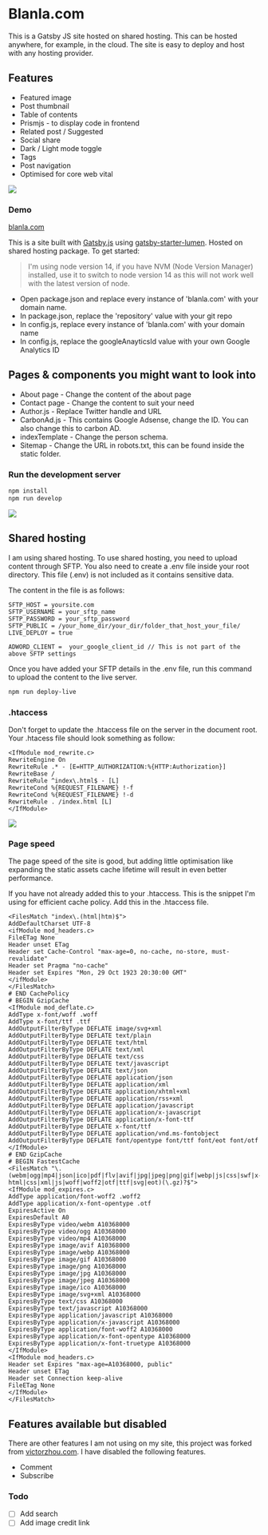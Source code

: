 # Blanla.com

This is a Gatsby JS site hosted on shared hosting. This can be hosted anywhere, for example, in the cloud. The site is easy to deploy and host with any hosting provider.


## Features
- Featured image
- Post thumbnail
- Table of contents
- Prismjs - to display code in frontend
- Related post / Suggested
- Social share
- Dark / Light mode toggle
- Tags
- Post navigation
- Optimised for core web vital


![](./static/screenshot-1.png)

### Demo 
[blanla.com](https://blanla.com/)


This is a site built with [Gatsby.js](https://www.gatsbyjs.org/) using [gatsby-starter-lumen](https://github.com/alxshelepenok/gatsby-starter-lumen). Hosted on shared hosting package. To get started:

>I'm using node version 14, if you have NVM (Node Version Manager) installed, use it to switch to node version 14 as this will not work well with the latest version of node.

- Open package.json and replace every instance of 'blanla.com' with your domain name.
- In package.json, replace the 'repository' value with your git repo
- In config.js, replace every instance of 'blanla.com' with your domain name
- In config.js, replace the googleAnayticsId value with your own Google Analytics ID

## Pages & components you might want to look into
- About page - Change the content of the about page
- Contact page - Change the content to suit your need
- Author.js - Replace Twitter handle and URL
- CarbonAd.js - This contains Google Adsense, change the ID. You can also change this to carbon AD.
- indexTemplate - Change the person schema.
- Sitemap - Change the URL in robots.txt, this can be found inside the static folder.

### Run the development server

```bash
npm install
npm run develop
```

![](./static/screenshot-2.png)

## Shared hosting
I am using shared hosting. To use shared hosting, you need to upload content through SFTP. You also need to create a .env file inside your root directory. This file (.env) is not included as it contains sensitive data.

The content in the file is as follows:
```code
SFTP_HOST = yoursite.com
SFTP_USERNAME = your_sftp_name
SFTP_PASSWORD = your_sftp_password
SFTP_PUBLIC = /your_home_dir/your_dir/folder_that_host_your_file/
LIVE_DEPLOY = true

ADWORD_CLIENT =  your_google_client_id // This is not part of the above SFTP settings
```

Once you have added your SFTP details in the .env file, run this command to upload the content to the live server.

```bash
npm run deploy-live
```

### .htaccess 
Don't forget to update the .htaccess file on the server in the document root. Your .htacess file should look something as follow:

```code
<IfModule mod_rewrite.c>
RewriteEngine On
RewriteRule .* - [E=HTTP_AUTHORIZATION:%{HTTP:Authorization}]
RewriteBase /
RewriteRule ^index\.html$ - [L]
RewriteCond %{REQUEST_FILENAME} !-f
RewriteCond %{REQUEST_FILENAME} !-d
RewriteRule . /index.html [L]
</IfModule>
```

![](./static/screenshot-3.png)

### Page speed
The page speed of the site is good, but adding little optimisation like expanding the static assets cache lifetime will result in even better performance.

If you have not already added this to your .htaccess. This is the snippet I'm using for efficient cache policy. Add this in the .htaccess file.


```code
<FilesMatch "index\.(html|htm)$">
AddDefaultCharset UTF-8
<ifModule mod_headers.c>
FileETag None
Header unset ETag
Header set Cache-Control "max-age=0, no-cache, no-store, must-revalidate"
Header set Pragma "no-cache"
Header set Expires "Mon, 29 Oct 1923 20:30:00 GMT"
</ifModule>
</FilesMatch>
# END CachePolicy
# BEGIN GzipCache
<IfModule mod_deflate.c>
AddType x-font/woff .woff
AddType x-font/ttf .ttf
AddOutputFilterByType DEFLATE image/svg+xml
AddOutputFilterByType DEFLATE text/plain
AddOutputFilterByType DEFLATE text/html
AddOutputFilterByType DEFLATE text/xml
AddOutputFilterByType DEFLATE text/css
AddOutputFilterByType DEFLATE text/javascript
AddOutputFilterByType DEFLATE text/json
AddOutputFilterByType DEFLATE application/json
AddOutputFilterByType DEFLATE application/xml
AddOutputFilterByType DEFLATE application/xhtml+xml
AddOutputFilterByType DEFLATE application/rss+xml
AddOutputFilterByType DEFLATE application/javascript
AddOutputFilterByType DEFLATE application/x-javascript
AddOutputFilterByType DEFLATE application/x-font-ttf
AddOutputFilterByType DEFLATE x-font/ttf
AddOutputFilterByType DEFLATE application/vnd.ms-fontobject
AddOutputFilterByType DEFLATE font/opentype font/ttf font/eot font/otf
</IfModule>
# END GzipCache
# BEGIN FastestCache
<FilesMatch "\.(webm|ogg|mp4|json|ico|pdf|flv|avif|jpg|jpeg|png|gif|webp|js|css|swf|x-html|css|xml|js|woff|woff2|otf|ttf|svg|eot)(\.gz)?$">
<IfModule mod_expires.c>
AddType application/font-woff2 .woff2
AddType application/x-font-opentype .otf
ExpiresActive On
ExpiresDefault A0
ExpiresByType video/webm A10368000
ExpiresByType video/ogg A10368000
ExpiresByType video/mp4 A10368000
ExpiresByType image/avif A10368000
ExpiresByType image/webp A10368000
ExpiresByType image/gif A10368000
ExpiresByType image/png A10368000
ExpiresByType image/jpg A10368000
ExpiresByType image/jpeg A10368000
ExpiresByType image/ico A10368000
ExpiresByType image/svg+xml A10368000
ExpiresByType text/css A10368000
ExpiresByType text/javascript A10368000
ExpiresByType application/javascript A10368000
ExpiresByType application/x-javascript A10368000
ExpiresByType application/font-woff2 A10368000
ExpiresByType application/x-font-opentype A10368000
ExpiresByType application/x-font-truetype A10368000
</IfModule>
<IfModule mod_headers.c>
Header set Expires "max-age=A10368000, public"
Header unset ETag
Header set Connection keep-alive
FileETag None
</IfModule>
</FilesMatch>

```

## Features available but disabled
There are other features I am not using on my site, this project was forked from [victorzhou.com](https://github.com/vzhou842/victorzhou.com). I have disabled the following features.

- Comment
- Subscribe

### Todo

- [ ] Add search 
- [ ] Add image credit link